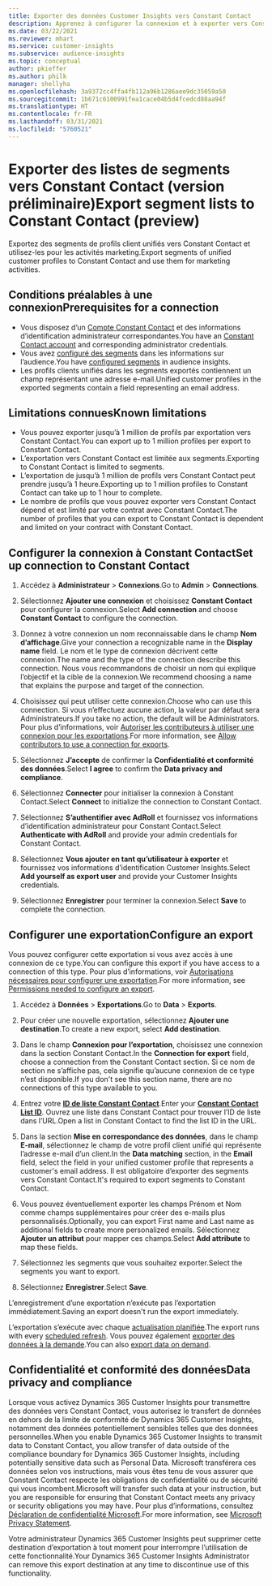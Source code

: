 ```yaml
---
title: Exporter des données Customer Insights vers Constant Contact
description: Apprenez à configurer la connexion et à exporter vers Constant Contact.
ms.date: 03/22/2021
ms.reviewer: mhart
ms.service: customer-insights
ms.subservice: audience-insights
ms.topic: conceptual
author: pkieffer
ms.author: philk
manager: shellyha
ms.openlocfilehash: 3a9372cc4ffa4fb112a96b1286aee9dc35059a50
ms.sourcegitcommit: 1b671c6100991fea1cace04b5d4fcedcd88aa94f
ms.translationtype: HT
ms.contentlocale: fr-FR
ms.lasthandoff: 03/31/2021
ms.locfileid: "5760521"
---
```

# <a name="export-segment-lists-to-constant-contact-preview"></a><span data-ttu-id="f4d61-103">Exporter des listes de segments vers Constant Contact (version préliminaire)</span><span class="sxs-lookup"><span data-stu-id="f4d61-103">Export segment lists to Constant Contact (preview)</span></span>

<span data-ttu-id="f4d61-104">Exportez des segments de profils client unifiés vers Constant Contact et utilisez-les pour les activités marketing.</span><span class="sxs-lookup"><span data-stu-id="f4d61-104">Export segments of unified customer profiles to Constant Contact and use them for marketing activities.</span></span> 

## <a name="prerequisites-for-a-connection"></a><span data-ttu-id="f4d61-105">Conditions préalables à une connexion</span><span class="sxs-lookup"><span data-stu-id="f4d61-105">Prerequisites for a connection</span></span>

-   <span data-ttu-id="f4d61-106">Vous disposez d’un [Compte Constant Contact](https://www.constantcontact.com/account-home) et des informations d’identification administrateur correspondantes.</span><span class="sxs-lookup"><span data-stu-id="f4d61-106">You have an [Constant Contact account](https://www.constantcontact.com/account-home) and corresponding administrator credentials.</span></span>
-   <span data-ttu-id="f4d61-107">Vous avez [configuré des segments](segments.md) dans les informations sur l’audience.</span><span class="sxs-lookup"><span data-stu-id="f4d61-107">You have [configured segments](segments.md) in audience insights.</span></span>
-   <span data-ttu-id="f4d61-108">Les profils clients unifiés dans les segments exportés contiennent un champ représentant une adresse e-mail.</span><span class="sxs-lookup"><span data-stu-id="f4d61-108">Unified customer profiles in the exported segments contain a field representing an email address.</span></span>

## <a name="known-limitations"></a><span data-ttu-id="f4d61-109">Limitations connues</span><span class="sxs-lookup"><span data-stu-id="f4d61-109">Known limitations</span></span>

- <span data-ttu-id="f4d61-110">Vous pouvez exporter jusqu’à 1 million de profils par exportation vers Constant Contact.</span><span class="sxs-lookup"><span data-stu-id="f4d61-110">You can export up to 1 million profiles per export to Constant Contact.</span></span>
- <span data-ttu-id="f4d61-111">L’exportation vers Constant Contact est limitée aux segments.</span><span class="sxs-lookup"><span data-stu-id="f4d61-111">Exporting to Constant Contact is limited to segments.</span></span>
- <span data-ttu-id="f4d61-112">L’exportation de jusqu’à 1 million de profils vers Constant Contact peut prendre jusqu’à 1 heure.</span><span class="sxs-lookup"><span data-stu-id="f4d61-112">Exporting up to 1 million profiles to Constant Contact can take up to 1 hour to complete.</span></span> 
- <span data-ttu-id="f4d61-113">Le nombre de profils que vous pouvez exporter vers Constant Contact dépend et est limité par votre contrat avec Constant Contact.</span><span class="sxs-lookup"><span data-stu-id="f4d61-113">The number of profiles that you can export to Constant Contact is dependent and limited on your contract with Constant Contact.</span></span>

## <a name="set-up-connection-to-constant-contact"></a><span data-ttu-id="f4d61-114">Configurer la connexion à Constant Contact</span><span class="sxs-lookup"><span data-stu-id="f4d61-114">Set up connection to Constant Contact</span></span>

1. <span data-ttu-id="f4d61-115">Accédez à **Administrateur** > **Connexions**.</span><span class="sxs-lookup"><span data-stu-id="f4d61-115">Go to **Admin** > **Connections**.</span></span>

1. <span data-ttu-id="f4d61-116">Sélectionnez **Ajouter une connexion** et choisissez **Constant Contact** pour configurer la connexion.</span><span class="sxs-lookup"><span data-stu-id="f4d61-116">Select **Add connection** and choose **Constant Contact** to configure the connection.</span></span>

1. <span data-ttu-id="f4d61-117">Donnez à votre connexion un nom reconnaissable dans le champ **Nom d’affichage**.</span><span class="sxs-lookup"><span data-stu-id="f4d61-117">Give your connection a recognizable name in the **Display name** field.</span></span> <span data-ttu-id="f4d61-118">Le nom et le type de connexion décrivent cette connexion.</span><span class="sxs-lookup"><span data-stu-id="f4d61-118">The name and the type of the connection describe this connection.</span></span> <span data-ttu-id="f4d61-119">Nous vous recommandons de choisir un nom qui explique l’objectif et la cible de la connexion.</span><span class="sxs-lookup"><span data-stu-id="f4d61-119">We recommend choosing a name that explains the purpose and target of the connection.</span></span>

1. <span data-ttu-id="f4d61-120">Choisissez qui peut utiliser cette connexion.</span><span class="sxs-lookup"><span data-stu-id="f4d61-120">Choose who can use this connection.</span></span> <span data-ttu-id="f4d61-121">Si vous n’effectuez aucune action, la valeur par défaut sera Administrateurs.</span><span class="sxs-lookup"><span data-stu-id="f4d61-121">If you take no action, the default will be Administrators.</span></span> <span data-ttu-id="f4d61-122">Pour plus d’informations, voir [Autoriser les contributeurs à utiliser une connexion pour les exportations](connections.md#allow-contributors-to-use-a-connection-for-exports).</span><span class="sxs-lookup"><span data-stu-id="f4d61-122">For more information, see [Allow contributors to use a connection for exports](connections.md#allow-contributors-to-use-a-connection-for-exports).</span></span>

1. <span data-ttu-id="f4d61-123">Sélectionnez **J’accepte** de confirmer la **Confidentialité et conformité des données**.</span><span class="sxs-lookup"><span data-stu-id="f4d61-123">Select **I agree** to confirm the **Data privacy and compliance**.</span></span>

1. <span data-ttu-id="f4d61-124">Sélectionnez **Connecter** pour initialiser la connexion à Constant Contact.</span><span class="sxs-lookup"><span data-stu-id="f4d61-124">Select **Connect** to initialize the connection to Constant Contact.</span></span>

1. <span data-ttu-id="f4d61-125">Sélectionnez **S’authentifier avec AdRoll** et fournissez vos informations d’identification administrateur pour Constant Contact.</span><span class="sxs-lookup"><span data-stu-id="f4d61-125">Select **Authenticate with AdRoll** and provide your admin credentials for Constant Contact.</span></span> 

1. <span data-ttu-id="f4d61-126">Sélectionnez **Vous ajouter en tant qu’utilisateur à exporter** et fournissez vos informations d’identification Customer Insights.</span><span class="sxs-lookup"><span data-stu-id="f4d61-126">Select **Add yourself as export user** and provide your Customer Insights credentials.</span></span>

1. <span data-ttu-id="f4d61-127">Sélectionnez **Enregistrer** pour terminer la connexion.</span><span class="sxs-lookup"><span data-stu-id="f4d61-127">Select **Save** to complete the connection.</span></span>

## <a name="configure-an-export"></a><span data-ttu-id="f4d61-128">Configurer une exportation</span><span class="sxs-lookup"><span data-stu-id="f4d61-128">Configure an export</span></span>

<span data-ttu-id="f4d61-129">Vous pouvez configurer cette exportation si vous avez accès à une connexion de ce type.</span><span class="sxs-lookup"><span data-stu-id="f4d61-129">You can configure this export if you have access to a connection of this type.</span></span> <span data-ttu-id="f4d61-130">Pour plus d’informations, voir [Autorisations nécessaires pour configurer une exportation](export-destinations.md#set-up-a-new-export).</span><span class="sxs-lookup"><span data-stu-id="f4d61-130">For more information, see [Permissions needed to configure an export](export-destinations.md#set-up-a-new-export).</span></span>

1. <span data-ttu-id="f4d61-131">Accédez à **Données** > **Exportations**.</span><span class="sxs-lookup"><span data-stu-id="f4d61-131">Go to **Data** > **Exports**.</span></span>

1. <span data-ttu-id="f4d61-132">Pour créer une nouvelle exportation, sélectionnez **Ajouter une destination**.</span><span class="sxs-lookup"><span data-stu-id="f4d61-132">To create a new export, select **Add destination**.</span></span>

1. <span data-ttu-id="f4d61-133">Dans le champ **Connexion pour l’exportation**, choisissez une connexion dans la section Constant Contact.</span><span class="sxs-lookup"><span data-stu-id="f4d61-133">In the **Connection for export** field, choose a connection from the Constant Contact section.</span></span> <span data-ttu-id="f4d61-134">Si ce nom de section ne s’affiche pas, cela signifie qu’aucune connexion de ce type n’est disponible.</span><span class="sxs-lookup"><span data-stu-id="f4d61-134">If you don't see this section name, there are no connections of this type available to you.</span></span>

1. <span data-ttu-id="f4d61-135">Entrez votre [**ID de liste Constant Contact**](https://app.constantcontact.com/pages/contacts/ui#lists).</span><span class="sxs-lookup"><span data-stu-id="f4d61-135">Enter your [**Constant Contact List ID**](https://app.constantcontact.com/pages/contacts/ui#lists).</span></span> <span data-ttu-id="f4d61-136">Ouvrez une liste dans Constant Contact pour trouver l’ID de liste dans l’URL.</span><span class="sxs-lookup"><span data-stu-id="f4d61-136">Open a list in Constant Contact to find the list ID in the URL.</span></span>

1. <span data-ttu-id="f4d61-137">Dans la section **Mise en correspondance des données**, dans le champ **E-mail**, sélectionnez le champ de votre profil client unifié qui représente l’adresse e-mail d’un client.</span><span class="sxs-lookup"><span data-stu-id="f4d61-137">In the **Data matching** section, in the **Email** field, select the field in your unified customer profile that represents a customer's email address.</span></span> <span data-ttu-id="f4d61-138">Il est obligatoire d’exporter des segments vers Constant Contact.</span><span class="sxs-lookup"><span data-stu-id="f4d61-138">It's required to export segments to Constant Contact.</span></span>

1. <span data-ttu-id="f4d61-139">Vous pouvez éventuellement exporter les champs Prénom et Nom comme champs supplémentaires pour créer des e-mails plus personnalisés.</span><span class="sxs-lookup"><span data-stu-id="f4d61-139">Optionally, you can export First name and Last name as additional fields to create more personalized emails.</span></span> <span data-ttu-id="f4d61-140">Sélectionnez **Ajouter un attribut** pour mapper ces champs.</span><span class="sxs-lookup"><span data-stu-id="f4d61-140">Select **Add attribute** to map these fields.</span></span>

1. <span data-ttu-id="f4d61-141">Sélectionnez les segments que vous souhaitez exporter.</span><span class="sxs-lookup"><span data-stu-id="f4d61-141">Select the segments you want to export.</span></span>

1. <span data-ttu-id="f4d61-142">Sélectionnez **Enregistrer**.</span><span class="sxs-lookup"><span data-stu-id="f4d61-142">Select **Save**.</span></span>

<span data-ttu-id="f4d61-143">L’enregistrement d’une exportation n’exécute pas l’exportation immédiatement.</span><span class="sxs-lookup"><span data-stu-id="f4d61-143">Saving an export doesn't run the export immediately.</span></span>

<span data-ttu-id="f4d61-144">L’exportation s’exécute avec chaque [actualisation planifiée](system.md#schedule-tab).</span><span class="sxs-lookup"><span data-stu-id="f4d61-144">The export runs with every [scheduled refresh](system.md#schedule-tab).</span></span> <span data-ttu-id="f4d61-145">Vous pouvez également [exporter des données à la demande](export-destinations.md#run-exports-on-demand).</span><span class="sxs-lookup"><span data-stu-id="f4d61-145">You can also [export data on demand](export-destinations.md#run-exports-on-demand).</span></span> 


## <a name="data-privacy-and-compliance"></a><span data-ttu-id="f4d61-146">Confidentialité et conformité des données</span><span class="sxs-lookup"><span data-stu-id="f4d61-146">Data privacy and compliance</span></span>

<span data-ttu-id="f4d61-147">Lorsque vous activez Dynamics 365 Customer Insights pour transmettre des données vers Constant Contact, vous autorisez le transfert de données en dehors de la limite de conformité de Dynamics 365 Customer Insights, notamment des données potentiellement sensibles telles que des données personnelles.</span><span class="sxs-lookup"><span data-stu-id="f4d61-147">When you enable Dynamics 365 Customer Insights to transmit data to Constant Contact, you allow transfer of data outside of the compliance boundary for Dynamics 365 Customer Insights, including potentially sensitive data such as Personal Data.</span></span> <span data-ttu-id="f4d61-148">Microsoft transférera ces données selon vos instructions, mais vous êtes tenu de vous assurer que Constant Contact respecte les obligations de confidentialité ou de sécurité qui vous incombent.</span><span class="sxs-lookup"><span data-stu-id="f4d61-148">Microsoft will transfer such data at your instruction, but you are responsible for ensuring that Constant Contact meets any privacy or security obligations you may have.</span></span> <span data-ttu-id="f4d61-149">Pour plus d’informations, consultez [Déclaration de confidentialité Microsoft](https://go.microsoft.com/fwlink/?linkid=396732).</span><span class="sxs-lookup"><span data-stu-id="f4d61-149">For more information, see [Microsoft Privacy Statement](https://go.microsoft.com/fwlink/?linkid=396732).</span></span>

<span data-ttu-id="f4d61-150">Votre administrateur Dynamics 365 Customer Insights peut supprimer cette destination d’exportation à tout moment pour interrompre l’utilisation de cette fonctionnalité.</span><span class="sxs-lookup"><span data-stu-id="f4d61-150">Your Dynamics 365 Customer Insights Administrator can remove this export destination at any time to discontinue use of this functionality.</span></span>
